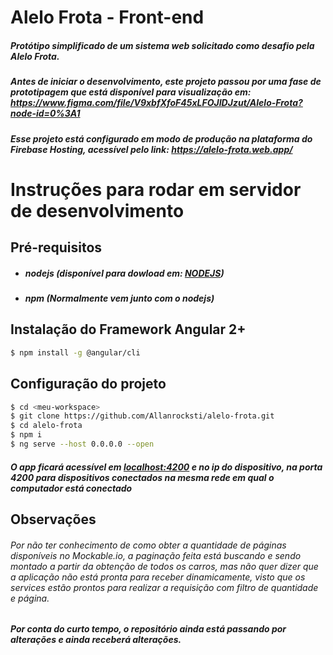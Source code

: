 # Alelo Frota - Front-end

##### Protótipo simplificado de um sistema web solicitado como desafio pela Alelo Frota.

##### Antes de iniciar o desenvolvimento, este projeto passou por uma fase de prototipagem que está disponível para visualização em: https://www.figma.com/file/V9xbfXfoF45xLFOJIDJzut/Alelo-Frota?node-id=0%3A1

##### Esse projeto está configurado em modo de produção na plataforma do Firebase Hosting, acessível pelo link: https://alelo-frota.web.app/

# Instruções para rodar em servidor de desenvolvimento

## Pré-requisitos

- ##### nodejs (disponível para dowload em: [NODEJS](nodejs.org))
- ##### npm (Normalmente vem junto com o nodejs)

## Instalação do Framework Angular 2+

```bash
$ npm install -g @angular/cli
```

## Configuração do projeto

```bash
$ cd <meu-workspace>
$ git clone https://github.com/Allanrocksti/alelo-frota.git
$ cd alelo-frota
$ npm i
$ ng serve --host 0.0.0.0 --open
```

##### O app ficará acessível em [localhost:4200](localhost:4200) e no ip do dispositivo, na porta 4200 para dispositivos conectados na mesma rede em qual o computador está conectado

## Observações

###### Por não ter conhecimento de como obter a quantidade de páginas disponíveis no Mockable.io, a paginação feita está buscando e sendo montado a partir da obtenção de todos os carros, mas não quer dizer que a aplicação não está pronta para receber dinamicamente, visto que os services estão prontos para realizar a requisição com filtro de quantidade e página.

##### Por conta do curto tempo, o repositório ainda está passando por alterações e ainda receberá alterações.

